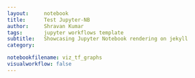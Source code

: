 ```yaml
---
layout:     notebook
title:      Test Jupyter-NB
author:     Shravan Kumar
tags: 		jupyter workflows template
subtitle:   Showcasing Jupyter Notebook rendering on jekyll
category:  

notebookfilename: viz_tf_graphs
visualworkflow: false
---
```

